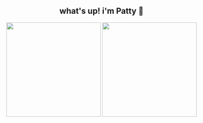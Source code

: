 <h2 align="center">what's up! i'm Patty 🫡</h2>

<div align="center">
  <img height=250 align="center" src="https://github-readme-stats.vercel.app/api/top-langs/?username=pattyarao&theme=nightowl&layout=donut-vertical"/>
  <img height=250 align="center" src="https://github-readme-stats.vercel.app/api?username=pattyarao&theme=nightowl&show_icons=true"/>
</div>

